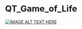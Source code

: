 # QT_Game_of_Life

[![IMAGE ALT TEXT HERE](http://img.youtube.com/vi/6ZbviTTFLCY/0.jpg)](http://www.youtube.com/watch?v=6ZbviTTFLCY)

